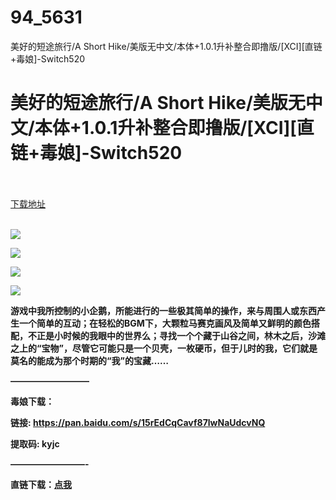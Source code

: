 # 94_5631
美好的短途旅行/A Short Hike/美版无中文/本体+1.0.1升补整合即撸版/[XCI][直链+毒娘]-Switch520
# 美好的短途旅行/A Short Hike/美版无中文/本体+1.0.1升补整合即撸版/[XCI][直链+毒娘]-Switch520
 <br/></br>
[下载地址](https://www.switch520.cc/article/5631 "下载地址")
<br/></br>

<p><span><strong><img src="https://ae01.alicdn.com/kf/U142cf85886264f31a6b86b790cd0ae47S.jpg"></strong></span></p>
<p><span><strong><img src="https://ae01.alicdn.com/kf/Ub3b92cbf5e2249aa94efffad3ede6a1cM.jpg"></strong></span></p>
<p><span><strong><img src="https://ae01.alicdn.com/kf/Ubb163d3333c5449b9ad64b6383b1963aM.jpg"></strong></span></p>
<p><span><strong><img src="https://ae01.alicdn.com/kf/U02b1aab4be614e148183658c001a8338W.jpg"></strong></span></p>
<p><span><strong><span style=", Arial, 微软雅黑, 宋体, simsun, sans-serif">游戏中我所控制的小企鹅，所能进行的一些极其简单的操作，来与周围人或东西产生一个简单的互动；在轻松的BGM下，大颗粒马赛克画风及简单又鲜明的颜色搭配，不正是小时候的我眼中的世界么；寻找一个个藏于山谷之间，林木之后，沙滩之上的“宝物”，尽管它可能只是一个贝壳，一枚硬币，但于儿时的我，它们<span style=", Arial, 微软雅黑, 宋体, simsun, sans-serif">就是莫名的能成为那个时期的“我”的宝藏</span>……</span></strong><strong><span style=", Arial, 微软雅黑, 宋体, simsun, sans-serif"></span></strong></span></p>
<p><span><strong><span style=", Arial, 微软雅黑, 宋体, simsun, sans-serif">—————————</span></strong><strong><span style=", Arial, 微软雅黑, 宋体, simsun, sans-serif"></span></strong><strong><span style=", Arial, 微软雅黑, 宋体, simsun, sans-serif"></span></strong></span></p>
<p><span><strong><span style=", Arial, 微软雅黑, 宋体, simsun, sans-serif">毒娘下载：</span></strong><strong><span style=", Arial, 微软雅黑, 宋体, simsun, sans-serif"></span></strong></span></p>
<p><span><strong><span style=", Arial, 微软雅黑, 宋体, simsun, sans-serif">链接: </span></strong><strong><span style=", Arial, 微软雅黑, 宋体, simsun, sans-serif"><a href="https://pan.baidu.com/s/15rEdCqCavf87lwNaUdcvNQ">https://pan.baidu.com/s/15rEdCqCavf87lwNaUdcvNQ</a></span></strong></span></p>
<p><span><strong><span style=", Arial, 微软雅黑, 宋体, simsun, sans-serif">提取码: kyjc</span></strong><strong><span style=", Arial, 微软雅黑, 宋体, simsun, sans-serif"></span></strong><strong><span style=", Arial, 微软雅黑, 宋体, simsun, sans-serif"></span></strong></span></p>
<p><span><strong><span style=", Arial, 微软雅黑, 宋体, simsun, sans-serif">——————–</span></strong><strong><span style=", Arial, 微软雅黑, 宋体, simsun, sans-serif">——-</span></strong><strong><span style=", Arial, 微软雅黑, 宋体, simsun, sans-serif"></span></strong><strong><span style=", Arial, 微软雅黑, 宋体, simsun, sans-serif"></span></strong></span></p>
<p><span><strong><span style=", Arial, 微软雅黑, 宋体, simsun, sans-serif">直链下载：</span></strong><strong><span style=", Arial, 微软雅黑, 宋体, simsun, sans-serif"><a href="https://ziyuan3.free520.net/xianggan/A%20Short%20Hike%20%5B01004890117B2000%5D+%5Bv1.0.1%5D.xci.rar" target="_self" rel="noopener noreferrer">点我</a></span></strong></span></p>

